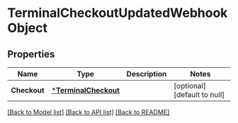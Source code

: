 # TerminalCheckoutUpdatedWebhookObject

## Properties

 Name         | Type                                         | Description | Notes                        
--------------|----------------------------------------------|-------------|------------------------------
 **Checkout** | [***TerminalCheckout**](TerminalCheckout.md) |             | [optional] [default to null] 

[[Back to Model list]](../README.md#documentation-for-models) [[Back to API list]](../README.md#documentation-for-api-endpoints) [[Back to README]](../README.md)


